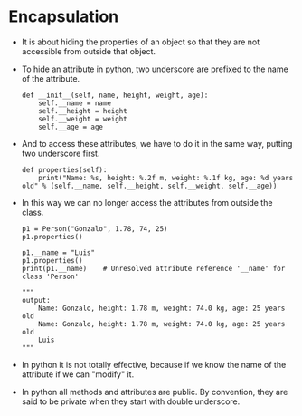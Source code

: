 # Encapsulation

- It is about hiding the properties of an object so that they are not accessible from outside that object.
- To hide an attribute in python, two underscore are prefixed to the name of the attribute.

    ```
    def __init__(self, name, height, weight, age):
        self.__name = name
        self.__height = height
        self.__weight = weight
        self.__age = age
    ```
    
- And to access these attributes, we have to do it in the same way, putting two underscore first.

    ```
    def properties(self):
        print("Name: %s, height: %.2f m, weight: %.1f kg, age: %d years old" % (self.__name, self.__height, self.__weight, self.__age))    
    ```    

- In this way we can no longer access the attributes from outside the class.

    ```
    p1 = Person("Gonzalo", 1.78, 74, 25)
    p1.properties()
    
    p1.__name = "Luis"
    p1.properties()
    print(p1.__name)    # Unresolved attribute reference '__name' for class 'Person'
    
    """
    output:
        Name: Gonzalo, height: 1.78 m, weight: 74.0 kg, age: 25 years old
        Name: Gonzalo, height: 1.78 m, weight: 74.0 kg, age: 25 years old
        Luis
    """    
    ```

- In python it is not totally effective, because if we know the name of the attribute if we can "modify" it.
- In python all methods and attributes are public. By convention, they are said to be private when they start with double underscore.   
    

    

    